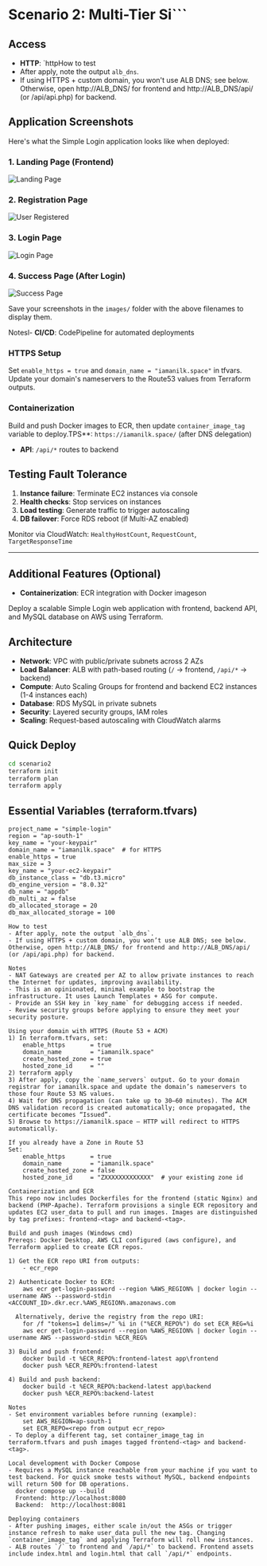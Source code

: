 # Scenario 2: Multi-Tier Si```

## Access
- **HTTP**: `httpHow to test
- After apply, note the output `alb_dns`.
- If using HTTPS + custom domain, you won't use ALB DNS; see below. Otherwise, open http://ALB_DNS/ for frontend and http://ALB_DNS/api/ (or /api/api.php) for backend.

## Application Screenshots

Here's what the Simple Login application looks like when deployed:

### 1. Landing Page (Frontend)
![Landing Page](./images/landing-page.png)

### 2. Registration Page
![User Registered](./images/registered-user.png)

### 3. Login Page  
![Login Page](./images/login-page.png)

### 4. Success Page (After Login)
![Success Page](./images/success-page.png)

Save your screenshots in the `images/` folder with the above filenames to display them.

Notesl- **CI/CD**: CodePipeline for automated deployments

### HTTPS Setup
Set `enable_https = true` and `domain_name = "iamanilk.space"` in tfvars. Update your domain's nameservers to the Route53 values from Terraform outputs.

### Containerization
Build and push Docker images to ECR, then update `container_image_tag` variable to deploy.TPS**: `https://iamanilk.space/` (after DNS delegation)
- **API**: `/api/*` routes to backend

## Testing Fault Tolerance
1. **Instance failure**: Terminate EC2 instances via console
2. **Health checks**: Stop services on instances  
3. **Load testing**: Generate traffic to trigger autoscaling
4. **DB failover**: Force RDS reboot (if Multi-AZ enabled)

Monitor via CloudWatch: `HealthyHostCount`, `RequestCount`, `TargetResponseTime`

---

## Additional Features (Optional)
- **Containerization**: ECR integration with Docker imageson

Deploy a scalable Simple Login web application with frontend, backend API, and MySQL database on AWS using Terraform.

## Architecture
- **Network**: VPC with public/private subnets across 2 AZs  
- **Load Balancer**: ALB with path-based routing (`/` → frontend, `/api/*` → backend)
- **Compute**: Auto Scaling Groups for frontend and backend EC2 instances (1-4 instances each)
- **Database**: RDS MySQL in private subnets
- **Security**: Layered security groups, IAM roles
- **Scaling**: Request-based autoscaling with CloudWatch alarms

## Quick Deploy
```bash
cd scenario2
terraform init
terraform plan
terraform apply
```

## Essential Variables (terraform.tfvars)
```hcl
project_name = "simple-login"
region = "ap-south-1"
key_name = "your-keypair"
domain_name = "iamanilk.space"  # for HTTPS
enable_https = true
max_size = 3
key_name = "your-ec2-keypair"
db_instance_class = "db.t3.micro"
db_engine_version = "8.0.32"
db_name = "appdb"
db_multi_az = false
db_allocated_storage = 20
db_max_allocated_storage = 100

How to test
- After apply, note the output `alb_dns`.
- If using HTTPS + custom domain, you won’t use ALB DNS; see below. Otherwise, open http://ALB_DNS/ for frontend and http://ALB_DNS/api/ (or /api/api.php) for backend.

Notes
- NAT Gateways are created per AZ to allow private instances to reach the Internet for updates, improving availability.
- This is an opinionated, minimal example to bootstrap the infrastructure. It uses Launch Templates + ASG for compute.
- Provide an SSH key in `key_name` for debugging access if needed.
- Review security groups before applying to ensure they meet your security posture.

Using your domain with HTTPS (Route 53 + ACM)
1) In terraform.tfvars, set:
	enable_https       = true
	domain_name        = "iamanilk.space"
	create_hosted_zone = true
	hosted_zone_id     = ""
2) terraform apply
3) After apply, copy the `name_servers` output. Go to your domain registrar for iamanilk.space and update the domain’s nameservers to those four Route 53 NS values.
4) Wait for DNS propagation (can take up to 30–60 minutes). The ACM DNS validation record is created automatically; once propagated, the certificate becomes “Issued”.
5) Browse to https://iamanilk.space — HTTP will redirect to HTTPS automatically.

If you already have a Zone in Route 53
Set:
	enable_https       = true
	domain_name        = "iamanilk.space"
	create_hosted_zone = false
	hosted_zone_id     = "ZXXXXXXXXXXXXX"  # your existing zone id

Containerization and ECR
This repo now includes Dockerfiles for the frontend (static Nginx) and backend (PHP-Apache). Terraform provisions a single ECR repository and updates EC2 user_data to pull and run images. Images are distinguished by tag prefixes: frontend-<tag> and backend-<tag>.

Build and push images (Windows cmd)
Prereqs: Docker Desktop, AWS CLI configured (aws configure), and Terraform applied to create ECR repos.

1) Get the ECR repo URI from outputs:
	- ecr_repo

2) Authenticate Docker to ECR:
	aws ecr get-login-password --region %AWS_REGION% | docker login --username AWS --password-stdin <ACCOUNT_ID>.dkr.ecr.%AWS_REGION%.amazonaws.com

  Alternatively, derive the registry from the repo URI:
	for /f "tokens=1 delims=/" %i in ("%ECR_REPO%") do set ECR_REG=%i
	aws ecr get-login-password --region %AWS_REGION% | docker login --username AWS --password-stdin %ECR_REG%

3) Build and push frontend:
	docker build -t %ECR_REPO%:frontend-latest app\frontend
	docker push %ECR_REPO%:frontend-latest

4) Build and push backend:
	docker build -t %ECR_REPO%:backend-latest app\backend
	docker push %ECR_REPO%:backend-latest

Notes
- Set environment variables before running (example):
	set AWS_REGION=ap-south-1
	set ECR_REPO=<repo from output ecr_repo>
- To deploy a different tag, set container_image_tag in terraform.tfvars and push images tagged frontend-<tag> and backend-<tag>.

Local development with Docker Compose
- Requires a MySQL instance reachable from your machine if you want to test backend. For quick smoke tests without MySQL, backend endpoints will return 500 for DB operations.
  docker compose up --build
  Frontend: http://localhost:8080
  Backend:  http://localhost:8081

Deploying containers
- After pushing images, either scale in/out the ASGs or trigger instance refresh to make user_data pull the new tag. Changing `container_image_tag` and applying Terraform will roll new instances.
- ALB routes `/` to frontend and `/api/*` to backend. Frontend assets include index.html and login.html that call `/api/*` endpoints.

